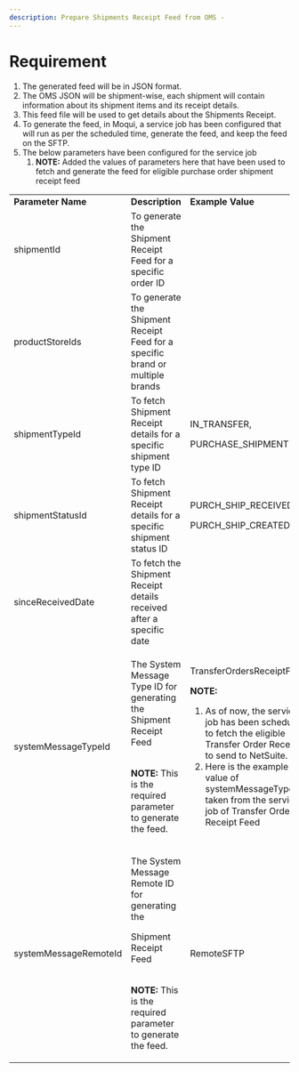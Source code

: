 ```yaml
---
description: Prepare Shipments Receipt Feed from OMS -
---
```


# Requirement

1. The generated feed will be in JSON format.
2. The OMS JSON will be shipment-wise, each shipment will contain information about its shipment items and its receipt details.
3. This feed file will be used to get details about the Shipments Receipt.
4. To generate the feed, in Moqui, a service job has been configured that will run as per the scheduled time, generate the feed, and keep the feed on the SFTP.
5. The below parameters have been configured for the service job
   1. **NOTE:** Added the values of parameters here that have been used to fetch and generate the feed for eligible purchase order shipment receipt feed

|                       |                                                                                                                                                                          |                                                                                                                                                                                                                                                                                                                     |
| --------------------- | ------------------------------------------------------------------------------------------------------------------------------------------------------------------------ | ------------------------------------------------------------------------------------------------------------------------------------------------------------------------------------------------------------------------------------------------------------------------------------------------------------------- |
| **Parameter Name**    | **Description**                                                                                                                                                          | **Example Value**                                                                                                                                                                                                                                                                                                   |
| shipmentId            | To generate the Shipment Receipt Feed for a specific order ID                                                                                                            |                                                                                                                                                                                                                                                                                                                     |
| productStoreIds       | To generate the Shipment Receipt Feed for a specific brand or multiple brands                                                                                            |                                                                                                                                                                                                                                                                                                                     |
| shipmentTypeId        | To fetch Shipment Receipt details for a specific shipment type ID                                                                                                        | <p>IN_TRANSFER,</p><p>PURCHASE_SHIPMENT</p>                                                                                                                                                                                                                                                                         |
| shipmentStatusId      | To fetch Shipment Receipt details for a specific shipment status ID                                                                                                      | <p>PURCH_SHIP_RECEIVED,</p><p>PURCH_SHIP_CREATED</p>                                                                                                                                                                                                                                                                |
| sinceReceivedDate     | To fetch the Shipment Receipt details received after a specific date                                                                                                     |                                                                                                                                                                                                                                                                                                                     |
| systemMessageTypeId   | <p>The System Message Type ID for generating the Shipment Receipt Feed</p><p><br><strong>NOTE:</strong> This is the required parameter to generate the feed.</p>         | <p>TransferOrdersReceiptFeed</p><p><strong>NOTE:</strong></p><ol><li>As of now, the service job has been scheduled to fetch the eligible Transfer Order Receipts to send to NetSuite.</li><li>Here is the example value of systemMessageType is taken from the service job of Transfer Order Receipt Feed</li></ol> |
| systemMessageRemoteId | <p>The System Message Remote ID for generating the</p><p>Shipment Receipt Feed</p><p><br><strong>NOTE:</strong> This is the required parameter to generate the feed.</p> | RemoteSFTP                                                                                                                                                                                                                                                                                                          |

#### &#x20;<a href="#user-content-feed-generation" id="user-content-feed-generation"></a>
